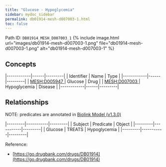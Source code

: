 ```yaml
---
title: "Glucose - Hypoglycemia"
sidebar: mydoc_sidebar
permalink: db01914-mesh-d007003-1.html
toc: false 
---
```



Path ID: `DB01914_MESH_D007003_1`
{% include image.html url="images/db01914-mesh-d007003-1.png" file="db01914-mesh-d007003-1.png" alt="db01914-mesh-d007003-1" %}

## Concepts

|------------|------|---------|
| Identifier | Name | Type    |
|------------|------|---------|
| <a href="https://identifiers.org/MESH:D005947">MESH:D005947 </a> | Glucose | Drug |
| <a href="https://identifiers.org/MESH:D007003">MESH:D007003 </a> | Hypoglycemia | Disease |
|------------|------|---------|

## Relationships


NOTE: predicates are annotated in <a href="https://github.com/biolink/biolink-model/releases/tag/v1.3.0">Biolink Model (v1.3.0)</a>

|---------|-----------|---------|
| Subject | Predicate | Object  |
|---------|-----------|---------|
| Glucose | TREATS | Hypoglycemia |
|---------|-----------|---------|

Reference: 
  - [https://go.drugbank.com/drugs/DB01914](https://go.drugbank.com/drugs/DB01914)

